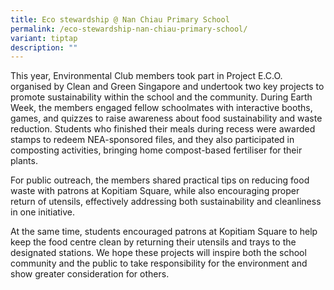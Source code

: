 ```yaml
---
title: Eco stewardship @ Nan Chiau Primary School
permalink: /eco-stewardship-nan-chiau-primary-school/
variant: tiptap
description: ""
---
```

<p>This year, Environmental Club members took part in Project E.C.O. organised
by Clean and Green Singapore and undertook two key projects to promote
sustainability within the school and the community. During Earth Week,
the members engaged fellow schoolmates with interactive booths, games,
and quizzes to raise awareness about food sustainability and waste reduction.
Students who finished their meals during recess were awarded stamps to
redeem NEA-sponsored files, and they also participated in composting activities,
bringing home compost-based fertiliser for their plants.</p>
<p>For public outreach, the members shared practical tips on reducing food
waste with patrons at Kopitiam Square, while also encouraging proper return
of utensils, effectively addressing both sustainability and cleanliness
in one initiative.</p>
<p>At the same time, students encouraged patrons at Kopitiam Square to help
keep the food centre clean by returning their utensils and trays to the
designated stations. We hope these projects will inspire both the school
community and the public to take responsibility for the environment and
show greater consideration for others.</p>
<p></p>
<p></p>
<p></p>